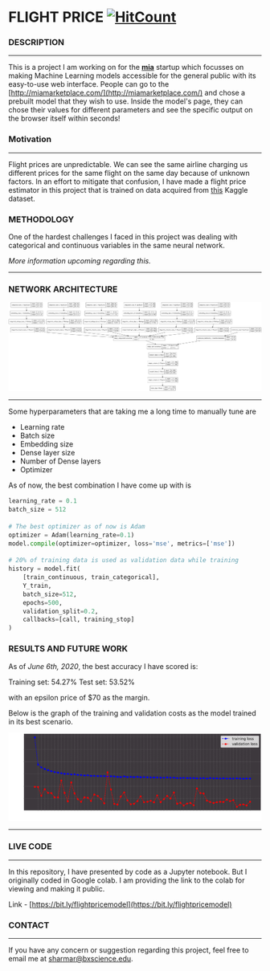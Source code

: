 # **FLIGHT PRICE** [![HitCount](http://hits.dwyl.com/ramanshsharma2806/Flight-Price.svg)](http://hits.dwyl.com/ramanshsharma2806/Flight-Price)

### **DESCRIPTION**

---

This is a project I am working on for the **[mia](1)** startup which focusses on making Machine Learning models accessible for the general public with its easy-to-use web interface. People can go to the [http://miamarketplace.com/](http://miamarketplace.com/) and chose a prebuilt model that they wish to use. Inside the model's page, they can chose their values for different parameters and see the specific output on the browser itself within seconds!

### **Motivation**


---

Flight prices are unpredictable. We can see the same airline charging us different prices for the same flight on the same day because of unknown factors. In an effort to mitigate that confusion, I have made a flight price estimator in this project that is trained on data acquired from [this](2) Kaggle dataset.


### **METHODOLOGY**


One of the hardest challenges I faced in this project was dealing with categorical and continuous variables in the same neural network.

*More information upcoming regarding this.*


---


### **NETWORK ARCHITECTURE**

![Network architecture](nn_graph.png?raw=true "network architure")

---

Some hyperparameters that are taking me a long time to manually tune are

+ Learning rate
+ Batch size
+ Embedding size
+ Dense layer size
+ Number of Dense layers
+ Optimizer

As of now, the best combination I have come up with is

```python
learning_rate = 0.1
batch_size = 512

# The best optimizer as of now is Adam
optimizer = Adam(learning_rate=0.1)
model.compile(optimizer=optimizer, loss='mse', metrics=['mse'])

# 20% of training data is used as validation data while training
history = model.fit(
    [train_continuous, train_categorical],
    Y_train,
    batch_size=512,
    epochs=500,
    validation_split=0.2,
    callbacks=[call, training_stop]
)
```

### **RESULTS AND FUTURE WORK**

As of *June 6th, 2020*, the best accuracy I have scored is:

Training set: 54.27%
Test set: 53.52%

with an epsilon price of $70 as the margin.

Below is the graph of the training and validation costs as the model trained in its best scenario.

![costs](costs.png?raw=true "costs")

---


### **LIVE CODE**

---

In this repository, I have presented by code as a Jupyter notebook. But I originally coded in Google colab. I am providing the link to the colab for viewing and making it public.

Link - [https://bit.ly/flightpricemodel](https://bit.ly/flightpricemodel)

### **CONTACT**

---

If you have any concern or suggestion regarding this project, feel free to email me at [sharmar@bxscience.edu](sharmar@bxscience.edu).




[1]: http://miamarketplace.com/
[2]: https://www.kaggle.com/zernach/2018-airplane-flights
